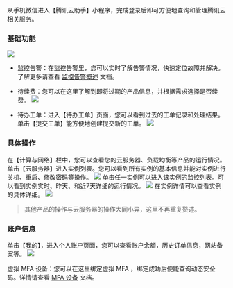 从手机微信进入【腾讯云助手】小程序，完成登录后即可方便地查询和管理腾讯云相关服务。

### 基础功能
![](https://main.qcloudimg.com/raw/f91b24f55272e1e7dfdc0cab84544236.png)
- 监控告警：在监控告警里，您可以实时了解告警情况，快速定位故障并解决。了解更多请查看 [监控告警概述](https://cloud.tencent.com/document/product/457/9187) 文档。

- 待续费：您可以在这里了解到即将过期的产品信息，并根据需求选择是否续费。
![](https://main.qcloudimg.com/raw/65da325a876d4596245c8b7b38bc4ada.png)

- 待办工单：进入【待办工单】页面，您可以看到过去的工单记录和处理结果。单击【提交工单】能方便地创建提交新的工单。
![](https://main.qcloudimg.com/raw/36fd29c5956d1921bebbaa7e69d95b69.png)

### 具体操作
在【计算与网络】栏中，您可以查看您的云服务器、负载均衡等产品的运行情况。单击【云服务器】进入实例列表。您可以看到所有实例的基本信息并能对实例进行关机、重启、修改密码等操作。
![](https://main.qcloudimg.com/raw/8a3572eef8380cbd81c03c3b3356c551.png)
单击任一实例可以进入该实例的监控列表。可以看到实例实时、昨天、和近7天详细的运行情况。
![](https://main.qcloudimg.com/raw/a16f99b96b99556fa22e37619a8dd4b8.png)
在实例详情可以查看实例的具体详细。
![](https://main.qcloudimg.com/raw/c33f580ff97c15247c76bc8d89a1bb5f.png)
> 其他产品的操作与云服务器的操作大同小异，这里不再重复赘述。

### 账户信息
单击【我的】，进入个人账户页面，您可以查看账户余额，历史订单信息，网站备案等。
![](https://main.qcloudimg.com/raw/4da87ef5e88ee3e674465771e6344421.png)

虚拟 MFA 设备：您可以在这里绑定虚拟 MFA ，绑定成功后便能查询动态安全码。详情请查看 [MFA 设备](https://cloud.tencent.com/document/product/378/37310) 文档。



